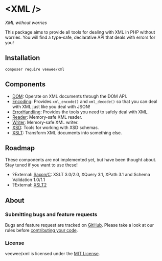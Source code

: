 # &lt;XML /&gt;

*XML without worries*

This package aims to provide all tools for dealing with XML in PHP without worries.
You will find a type-safe, declarative API that deals with errors for you!


## Installation

```
composer require veewee/xml
```

## Components

* [DOM](docs/dom.md): Operate on XML documents through the DOM API.
* [Encoding](docs/encoding.md): Provides `xml_encode()` and `xml_decode()` so that you can deal with XML just like you deal with JSON!
* [ErrorHandling](docs/error-handling.md): Provides the tools you need to safely deal with XML.
* [Reader](docs/reader.md): Memory-safe XML reader.
* [Writer](docs/writer.md): Memory-safe XML writer.
* [XSD](docs/xsd.md): Tools for working with XSD schemas.
* [XSLT](docs/xslt.md): Transform XML documents into something else.

## Roadmap

These components are not implemented yet, but have been thought about.
Stay tuned if you want to use these!

* ?External: [Saxon/C](https://www.saxonica.com/saxon-c/php_api.xml): XSLT 3.0/2.0, XQuery 3.1, XPath 3.1 and Schema Validation 1.0/1.1
* ?External: [XSLT2](https://github.com/genkgo/xsl)

## About

### Submitting bugs and feature requests

Bugs and feature request are tracked on [GitHub](https://github.com/veewee/xml/issues).
Please take a look at our rules before [contributing your code](CONTRIBUTING.md).

### License

veewee/xml is licensed under the [MIT License](LICENSE).
